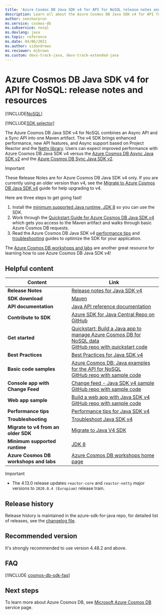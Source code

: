 ```yaml
---
title: 'Azure Cosmos DB Java SDK v4 for API for NoSQL release notes and resources'
description: Learn all about the Azure Cosmos DB Java SDK v4 for API for NoSQL and SDK including release dates, retirement dates, and changes made between each version of the Azure Cosmos DB SQL Async Java SDK.
author: seesharprun
ms.service: cosmos-db
ms.subservice: nosql
ms.devlang: java
ms.topic: reference
ms.date: 04/06/2021
ms.author: sidandrews
ms.reviewer: mjbrown
ms.custom: devx-track-java, devx-track-extended-java
---
```


# Azure Cosmos DB Java SDK v4 for API for NoSQL: release notes and resources
[!INCLUDE[NoSQL](../includes/appliesto-nosql.md)]

[!INCLUDE[SDK selector](../includes/cosmos-db-sdk-list.md)]

The Azure Cosmos DB Java SDK v4 for NoSQL combines an Async API and a Sync API into one Maven artifact. The v4 SDK brings enhanced performance, new API features, and Async support based on Project Reactor and the [Netty library](https://netty.io/). Users can expect improved performance with Azure Cosmos DB Java SDK v4 versus the [Azure Cosmos DB Async Java SDK v2](sdk-java-async-v2.md) and the [Azure Cosmos DB Sync Java SDK v2](sdk-java-v2.md).

> [!IMPORTANT]  
> These Release Notes are for Azure Cosmos DB Java SDK v4 only. If you are currently using an older version than v4, see the [Migrate to Azure Cosmos DB Java SDK v4](migrate-java-v4-sdk.md) guide for help upgrading to v4.
>
> Here are three steps to get going fast!
> 1. Install the [minimum supported Java runtime, JDK 8](/java/azure/jdk/) so you can use the SDK.
> 2. Work through the [Quickstart Guide for Azure Cosmos DB Java SDK v4](./quickstart-java.md) which gets you access to the Maven artifact and walks through basic Azure Cosmos DB requests.
> 3. Read the Azure Cosmos DB Java SDK v4 [performance tips](performance-tips-java-sdk-v4.md) and [troubleshooting](troubleshoot-java-sdk-v4.md) guides to optimize the SDK for your application.
>
> The [Azure Cosmos DB workshops and labs](https://aka.ms/cosmosworkshop) are another great resource for learning how to use Azure Cosmos DB Java SDK v4!
>

## Helpful content

| Content | Link |
|---|---|
| **Release Notes** | [Release notes for Java SDK v4](https://github.com/Azure/azure-sdk-for-java/blob/main/sdk/cosmos/azure-cosmos/CHANGELOG.md) |
| **SDK download** | [Maven](https://mvnrepository.com/artifact/com.azure/azure-cosmos) |
| **API documentation** | [Java API reference documentation](https://azuresdkdocs.blob.core.windows.net/$web/java/azure-cosmos/latest/index.html) |
| **Contribute to SDK** | [Azure SDK for Java Central Repo on GitHub](https://github.com/Azure/azure-sdk-for-java/tree/master/sdk/cosmos/azure-cosmos) | 
| **Get started** | [Quickstart: Build a Java app to manage Azure Cosmos DB for NoSQL data](./quickstart-java.md) <br> [GitHub repo with quickstart code](https://github.com/Azure-Samples/azure-cosmos-java-getting-started) | 
| **Best Practices** | [Best Practices for Java SDK v4](best-practice-java.md) |
| **Basic code samples** | [Azure Cosmos DB: Java examples for the API for NoSQL](samples-java.md) <br> [GitHub repo with sample code](https://github.com/Azure-Samples/azure-cosmos-java-sql-api-samples)|
| **Console app with Change Feed**| [Change feed - Java SDK v4 sample](how-to-java-change-feed.md) <br> [GitHub repo with sample code](https://github.com/Azure-Samples/azure-cosmos-java-sql-app-example)| 
| **Web app sample**| [Build a web app with Java SDK v4](tutorial-java-web-app.md) <br> [GitHub repo with sample code](https://github.com/Azure-Samples/azure-cosmos-java-sql-api-todo-app)|
| **Performance tips**| [Performance tips for Java SDK v4](performance-tips-java-sdk-v4.md)| 
| **Troubleshooting** | [Troubleshoot Java SDK v4](troubleshoot-java-sdk-v4.md) |
| **Migrate to v4 from an older SDK** | [Migrate to Java V4 SDK](migrate-java-v4-sdk.md) |
| **Minimum supported runtime**|[JDK 8](/java/azure/jdk/) | 
| **Azure Cosmos DB workshops and labs** |[Azure Cosmos DB workshops home page](https://aka.ms/cosmosworkshop)

> [!IMPORTANT]
> * The 4.13.0 release updates `reactor-core` and `reactor-netty` major versions to `2020.0.4 (Europium)` release train.

## Release history
Release history is maintained in the azure-sdk-for-java repo, for detailed list of releases, see the [changelog file](https://github.com/Azure/azure-sdk-for-java/blob/main/sdk/cosmos/azure-cosmos/CHANGELOG.md).

## Recommended version

It's strongly recommended to use version 4.48.2 and above.

## FAQ
[!INCLUDE [cosmos-db-sdk-faq](../includes/cosmos-db-sdk-faq.md)] 

## Next steps
To learn more about Azure Cosmos DB, see [Microsoft Azure Cosmos DB](https://azure.microsoft.com/services/cosmos-db/) service page.
